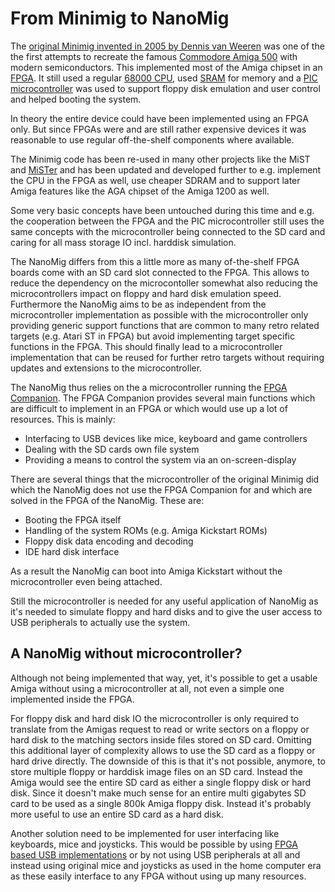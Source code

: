 # From Minimig to NanoMig

The [original Minimig invented in 2005 by Dennis van
Weeren](https://en.wikipedia.org/wiki/Minimig) was one of the the
first attempts to recreate the famous [Commodore
Amiga 500](https://en.wikipedia.org/wiki/Amiga) with modern
semiconductors. This implemented most of the Amiga chipset in an
[FPGA](https://en.wikipedia.org/wiki/Field-programmable_gate_array).
It still used a regular [68000
CPU](https://en.wikipedia.org/wiki/Motorola_68000), used
[SRAM](https://en.wikipedia.org/wiki/Static_random-access_memory) for
memory and a [PIC
microcontroller](https://en.wikipedia.org/wiki/PIC_microcontrollers)
was used to support floppy disk emulation and user control and helped
booting the system.

In theory the entire device could have been implemented using an FPGA
only. But since FPGAs were and are still rather expensive devices it
was reasonable to use regular off-the-shelf components where
available.

The Minimig code has been re-used in many other projects like the MiST
and [MiSTer](https://en.wikipedia.org/wiki/MiSTer) and has been
updated and developed further to e.g. implement the CPU in the FPGA as
well, use cheaper SDRAM and to support later Amiga features like the
AGA chipset of the Amiga 1200 as well.

Some very basic concepts have been untouched during this time and e.g.
the cooperation between the FPGA and the PIC microcontroller still
uses the same concepts with the microcontroller being connected to the
SD card and caring for all mass storage IO incl. harddisk simulation.

The NanoMig differs from this a little more as many of-the-shelf FPGA
boards come with an SD card slot connected to the FPGA. This allows to
reduce the dependency on the microcontoller somewhat also reducing the
microcontrollers impact on floppy and hard disk emulation
speed. Furthermore the NanoMig aims to be as independent from the
microcontroller implementation as possible with the microcontroller
only providing generic support functions that are common to many retro
related targets (e.g. Atari ST in FPGA) but avoid implementing target
specific functions in the FPGA. This should finally lead to a
microcontroller implementation that can be reused for further retro
targets without requiring updates and extensions to the
microcontroller.

The NanoMig thus relies on the a microcontroller running the [FPGA
Companion](https://github.com/harbaum/FPGA-Companion). The FPGA
Companion provides several main functions which are difficult to
implement in an FPGA or which would use up a lot of resources. This is
mainly:

  - Interfacing to USB devices like mice, keyboard and game controllers
  - Dealing with the SD cards own file system
  - Providing a means to control the system via an on-screen-display

There are several things that the microcontroller of the original Minimig
did which the NanoMig does not use the FPGA Companion for and which are
solved in the FPGA of the NanoMig. These are:

  - Booting the FPGA itself
  - Handling of the system ROMs (e.g. Amiga Kickstart ROMs)
  - Floppy disk data encoding and decoding
  - IDE hard disk interface

As a result the NanoMig can boot into Amiga Kickstart without the
microcontroller even being attached.

Still the microcontroller is needed for any useful application of
NanoMig as it's needed to simulate floppy and hard disks and to give
the user access to USB peripherals to actually use the system.

## A NanoMig without microcontroller?

Although not being implemented that way, yet, it's possible to get
a usable Amiga without using a microcontroller at all, not even
a simple one implemented inside the FPGA.

For floppy disk and hard disk IO the microcontroller is only required
to translate from the Amigas request to read or write sectors on a
floppy or hard disk to the matching sectors inside files stored on SD
card. Omitting this additional layer of complexity allows to use the
SD card as a floppy or hard drive directly. The downside of this is
that it's not possible, anymore, to store multiple floppy or harddisk
image files on an SD card. Instead the Amiga would see the entire SD
card as either a single floppy disk or hard disk. Since it doesn't
make much sense for an entire multi gigabytes SD card to be used as a
single 800k Amiga floppy disk. Instead it's probably more useful to
use an entire SD card as a hard disk.

Another solution need to be implemented for user interfacing like
keyboards, mice and joysticks. This would be possible by using [FPGA
based USB implementations](https://github.com/WangXuan95/FPGA-USB-Device) or by
not using USB peripherals at all and instead using original mice and
joysticks as used in the home computer era as these easily interface
to any FPGA without using up many resources.


